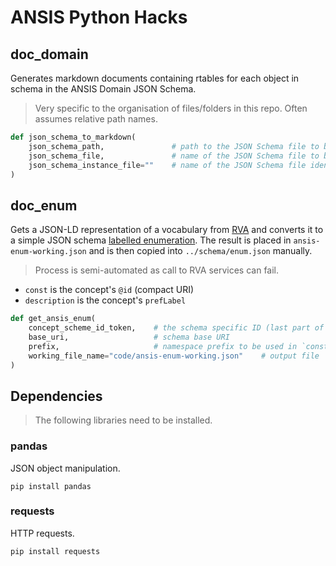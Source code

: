 # ANSIS Python Hacks

## doc_domain

Generates markdown documents containing rtables for each object in schema in the ANSIS Domain JSON
Schema.

> Very specific to the organisation of files/folders in this repo. Often assumes relative path
> names.

```python
def json_schema_to_markdown(
    json_schema_path,               # path to the JSON Schema file to be documented
    json_schema_file,               # name of the JSON Schema file to be documented
    json_schema_instance_file=""    # name of the JSON Schema file identifying core entities to be processed first
)
```

## doc_enum

Gets a JSON-LD representation of a vocabulary from [RVA](https://vocabs.ardc.edu.au/) and converts
it to a simple JSON schema [labelled enumeration](https://github.com/json-schema-org/json-schema-spec/issues/57).
The result is placed in `ansis-enum-working.json` and is then copied into `../schema/enum.json`
manually.

> Process is semi-automated as call to RVA services can fail.

- `const` is the concept's `@id` (compact URI)
- `description` is the concept's `prefLabel`

```python
def get_ansis_enum(
    concept_scheme_id_token,    # the schema specific ID (last part of the container URI)
    base_uri,                   # schema base URI
    prefix,                     # namespace prefix to be used in `const` compact URI.
    working_file_name="code/ansis-enum-working.json"    # output file
)
```

## Dependencies

> The following libraries need to be installed.

### pandas

JSON object manipulation.

`pip install pandas`

### requests

HTTP requests.

`pip install requests`